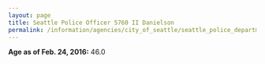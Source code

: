 ```yaml
---
layout: page
title: Seattle Police Officer 5760 II Danielson
permalink: /information/agencies/city_of_seattle/seattle_police_department/copbook/5760/
---
```


**Age as of Feb. 24, 2016:** 46.0
